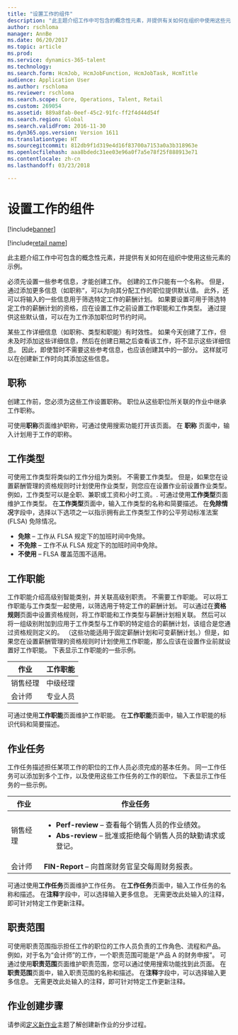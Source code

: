 ```yaml
---
title: "设置工作的组件"
description: "此主题介绍工作中可包含的概念性元素，并提供有关如何在组织中使用这些元素的示例。"
author: rschloma
manager: AnnBe
ms.date: 06/20/2017
ms.topic: article
ms.prod: 
ms.service: dynamics-365-talent
ms.technology: 
ms.search.form: HcmJob, HcmJobFunction, HcmJobTask, HcmTitle
audience: Application User
ms.author: rschloma
ms.reviewer: rschloma
ms.search.scope: Core, Operations, Talent, Retail
ms.custom: 269054
ms.assetid: 889a8fab-0eef-45c2-91fc-ff2f4d44d54f
ms.search.region: Global
ms.search.validFrom: 2016-11-30
ms.dyn365.ops.version: Version 1611
ms.translationtype: HT
ms.sourcegitcommit: 812db9f1d319e4d16f83700a7153a0a3b318963e
ms.openlocfilehash: aaa8bdedc31ee03e96a0f7a5e78f25f888913e71
ms.contentlocale: zh-cn
ms.lasthandoff: 03/23/2018

---
```


# <a name="setting-up-the-components-of-a-job"></a>设置工作的组件

[!include[banner](includes/banner.md)]

[!include[retail name](includes/retail-name.md)]


此主题介绍工作中可包含的概念性元素，并提供有关如何在组织中使用这些元素的示例。 

必须先设置一些参考信息，才能创建工作。 创建的工作只能有一个名称。 但是，通过添加更多信息（如职称“，可以为向其分配工作的职位提供默认值。 此外，还可以将输入的一些信息用于筛选特定工作的薪酬计划。 如果要设置可用于筛选特定工作的薪酬计划的资格，应在设置工作之前设置工作职能和工作类型。 通过提供这些默认值，可以在为工作添加职位时节约时间。 

某些工作详细信息（如职称、类型和职能）有时效性。 如果今天创建了工作，但未及时添加这些详细信息，然后在创建日期之后查看该工作，将不显示这些详细信息。 因此，即使暂时不需要这些参考信息，也应该创建其中的一部分。 这样就可以在创建新工作时向其添加这些信息。

## <a name="job-titles"></a>职称
创建工作前，您必须为这些工作设置职称。 职位从这些职位所关联的作业中继承工作职称。 

可使用**职称**页面维护职称，可通过使用搜索功能打开该页面。 在 **职称** 页面中，输入计划用于工作的职称。

## <a name="job-types"></a>工作类型
可使用工作类型将类似的工作分组为类别。 不需要工作类型。 但是，如果您在设置薪酬管理的资格规则时计划使用作业类型，则您应在设置作业前设置作业类型。 例如，工作类型可以是全职、兼职或工资和小时工资。. 可通过使用**工作类型**页面维护工作类型。 在**工作类型**页面中，输入工作类型的名称和简要描述。 在**免除情况**字段中，选择以下选项之一以指示拥有此工作类型工作的公平劳动标准法案 (FLSA) 免除情况。

-   **免除** – 工作从 FLSA 规定下的加班时间中免除。
-   **不免除** – 工作不从 FLSA 规定下的加班时间中免除。
-   **不使用** – FLSA 覆盖范围不适用。

## <a name="job-functions"></a>工作职能
工作职能介绍高级别智能类别，并关联高级别职责。 不需要工作职能。 可以将工作职能与工作类型一起使用，以筛选用于特定工作的薪酬计划。 可以通过在**资格规则**页面中设置资格规则，将工作职能和工作类型与薪酬计划相关联。 然后可以将一组级别附加到应用于工作类型与工作职的特定组合的薪酬计划，该组合是您通过资格规则定义的。 （这些功能适用于固定薪酬计划和可变薪酬计划。）但是，如果您在设置薪酬管理的资格规则时计划使用工作职能，那么应该在设置作业前就设置好工作职能。 下表显示工作职能的一些示例。

| 作业           | 工作职能         |
|---------------|----------------------|
| 销售经理 | 中级经理    |
| 会计师    | 专业人员        |

可通过使用**工作职能**页面维护工作职能。 在**工作职能**页面中，输入工作职能的标识代码和简要描述。

## <a name="job-tasks"></a>作业任务
工作任务描述担任某项工作的职位的工作人员必须完成的基本任务。 同一工作任务可以添加到多个工作，以及使用这些工作任务的工作的职位。 下表显示工作任务的一些示例。

<table>
<thead>
<tr class="header">
<th>作业</th>
<th>作业任务</th>
</tr>
</thead>
<tbody>
<tr class="odd">
<td>销售经理</td>
<td><ul>
<li><strong>Perf-review</strong> – 查看每个销售人员的作业绩效。</li>
<li><strong>Abs-review</strong> – 批准或拒绝每个销售人员的缺勤请求或登记。</li>
</ul></td>
</tr>
<tr class="even">
<td>会计师</td>
<td><strong>FIN-Report</strong> – 向首席财务官呈交每周财务报表。</td>
</tr>
</tbody>
</table>

可通过使用**工作任务**页面维护工作任务。 在**工作任务**页面中，输入工作任务的名称和描述。 在**注释**字段中，可以选择输入更多信息。 无需更改此处输入的注释，即可针对特定工作更新注释。

## <a name="areas-of-responsibility"></a>职责范围
可使用职责范围指示担任工作的职位的工作人员负责的工作角色、流程和产品。 例如，对于名为“会计师”的工作，一个职责范围可能是“产品 A 的财务申报”。 可通过使用**职责范围**页面维护职责范围，您可以通过使用搜索功能找到此页面。 在**职责范围**页面中，输入职责范围的名称和描述。 在**注释**字段中，可以选择输入更多信息。 无需更改此处输入的注释，即可针对特定工作更新注释。

## <a name="steps-for-creating-a-job"></a>作业创建步骤
请参阅[定义新作业](../fin-and-ops/hr/tasks/define-new-jobs.md)主题了解创建新作业的分步过程。 

